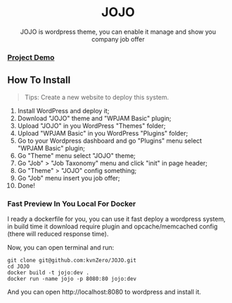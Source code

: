 <h1 align="center" style="text-align:center;">
  JOJO
</h1>

<p align="center">JOJO is wordpress theme, you can enable it manage and show you company job offer</p>

### [Project Demo](http://jojo.abigeater.com)

## How To Install

> Tips: Create a new website to deploy this system.

1. Install WordPress and deploy it;
2. Download "JOJO" theme and "WPJAM Basic" plugin;
3. Upload "JOJO" in you WordPress "Themes" folder;
4. Upload "WPJAM Basic" in you WordPress "Plugins" folder;
5. Go to your Wordpress dashboard and go "Plugins" menu select "WPJAM Basic" plugin;
6. Go "Theme" menu select "JOJO" theme;
7. Go "Job" > "Job Taxonomy" menu and click "init" in page header;
8. Go "Theme" > "JOJO" config something;
9. Go "Job" menu insert you job offer;
10. Done!


### Fast Preview In You Local For Docker

I ready a dockerfile for you, you can use it fast deploy a wordpress system, in build time it download require plugin and opcache/memcached config (there will reduced response time).

Now, you can open terminal and run:

```shell
git clone git@github.com:kvnZero/JOJO.git
cd JOJO
docker build -t jojo:dev .
docker run -name jojo -p 8080:80 jojo:dev
```

And you can open http://localhost:8080 to wordpress and install it.
